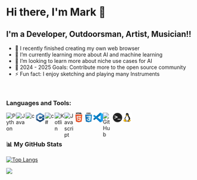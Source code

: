 # Hi there, I'm Mark 👋


## I'm a Developer, Outdoorsman, Artist, Musician!!

- 🔭 I recently finished creating my own web browser
- 🌱 I’m currently learning more about AI and machine learning
- 📖 I’m looking to learn more about niche use cases for AI
- 🥅 2024 - 2025 Goals: Contribute more to the open source community
- ⚡ Fun fact: I enjoy sketching and playing many Instruments

<br />

### Languages and Tools:

<img align="left" alt="Python" width="26px" src="https://cdn.jsdelivr.net/npm/programming-languages-logos/src/python/python.png" />
<img align="left" alt="Java" width="26px" src="https://cdn.jsdelivr.net/npm/programming-languages-logos/src/java/java.png" />
<img align="left" alt="c" width="26px" src="https://github.com/abrahamcalf/programming-languages-logos/blob/master/src/c/c.png?raw=true" />
<img align="left" alt="c++" width="26px" src="https://raw.githubusercontent.com/github/explore/180320cffc25f4ed1bbdfd33d4db3a66eeeeb358/topics/cpp/cpp.png" />
<img align="left" alt="c#" width="26px" src="https://github.com/abrahamcalf/programming-languages-logos/blob/master/src/csharp/csharp.png?raw=true" />
<img align="left" alt="Kotlin" width="26px" src="https://github.com/abrahamcalf/programming-languages-logos/blob/master/src/kotlin/kotlin.png?raw=true" />
<img align="left" alt="Javascript" width="26px" src="https://github.com/abrahamcalf/programming-languages-logos/blob/master/src/javascript/javascript.png?raw=true" />
<img align="left" alt="HTML5" width="26px" src="https://raw.githubusercontent.com/github/explore/80688e429a7d4ef2fca1e82350fe8e3517d3494d/topics/html/html.png" />
<img align="left" alt="CSS3" width="26px" src="https://raw.githubusercontent.com/github/explore/80688e429a7d4ef2fca1e82350fe8e3517d3494d/topics/css/css.png" />
<img align="left" alt="Visual Studio Code" width="26px" src="https://raw.githubusercontent.com/github/explore/80688e429a7d4ef2fca1e82350fe8e3517d3494d/topics/visual-studio-code/visual-studio-code.png" />
<img align="left" alt="GitHub" width="26px" src="https://github.githubassets.com/images/modules/logos_page/GitHub-Mark.png" />
<img align="left" alt="Terminal" width="26px" src="https://raw.githubusercontent.com/github/explore/80688e429a7d4ef2fca1e82350fe8e3517d3494d/topics/terminal/terminal.png" />
<img align="left" alt="Linux" width="26px" src="https://raw.githubusercontent.com/github/explore/80688e429a7d4ef2fca1e82350fe8e3517d3494d/topics/linux/linux.png" />

<br />
<br />
<br />


### 📊 My GitHub Stats

[![Top Langs](https://github-readme-stats.vercel.app/api/top-langs/?username=MJ-BUC&layout=compact&theme=synthwave&hide=html)](https://github.com/anuraghazra/github-readme-stats)

<div align="center">
   <img src="https://github-readme-stats.vercel.app/api?username=MJ-BUC&show_icons=true&count_private=true&hide_border=true&theme=github_dark" align="left" />
</div>
